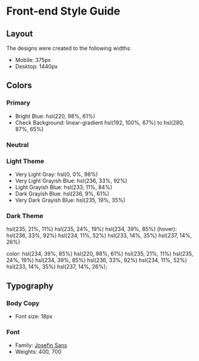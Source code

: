 # Front-end Style Guide

## Layout

The designs were created to the following widths:

- Mobile: 375px
- Desktop: 1440px

## Colors

### Primary

- Bright Blue: hsl(220, 98%, 61%)
- Check Background: linear-gradient hsl(192, 100%, 67%) to hsl(280, 87%, 65%)

### Neutral

### Light Theme

- Very Light Gray: hsl(0, 0%, 98%)
- Very Light Grayish Blue: hsl(236, 33%, 92%)
- Light Grayish Blue: hsl(233, 11%, 84%)
- Dark Grayish Blue: hsl(236, 9%, 61%)
- Very Dark Grayish Blue: hsl(235, 19%, 35%)

### Dark Theme

 hsl(235, 21%, 11%)
 hsl(235, 24%, 19%)
hsl(234, 39%, 85%)
 (hover): hsl(236, 33%, 92%)
  hsl(234, 11%, 52%)
hsl(233, 14%, 35%)
hsl(237, 14%, 26%)

color: hsl(234, 39%, 85%) hsl(220, 98%, 61%) hsl(235, 21%, 11%) hsl(235, 24%, 19%) hsl(234, 39%, 85%) hsl(236, 33%, 92%) hsl(234, 11%, 52%) hsl(233, 14%, 35%) hsl(237, 14%, 26%);

## Typography

### Body Copy

- Font size: 18px

### Font

- Family: [Josefin Sans](https://fonts.google.com/specimen/Josefin+Sans)
- Weights: 400, 700
